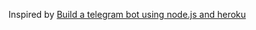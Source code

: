 Inspired by [Build a telegram bot using node.js and heroku](http://mvalipour.github.io/node.js/2015/11/10/build-telegram-bot-nodejs-heroku/)
